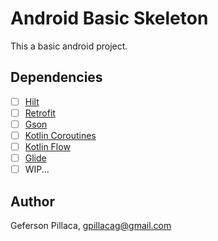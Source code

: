 # Android Basic Skeleton
This a basic android project.


## Dependencies

- [ ] [Hilt](https://developer.android.com/training/dependency-injection/hilt-android)
- [ ] [Retrofit](https://square.github.io/retrofit/)
- [ ] [Gson](https://github.com/google/gson)
- [ ] [Kotlin Coroutines](https://kotlinlang.org/docs/coroutines-overview.html)
- [ ] [Kotlin Flow](https://kotlinlang.org/docs/flow.html)
- [ ] [Glide](https://github.com/bumptech/glide)
- [ ] WIP...

## Author

Geferson Pillaca, gpillacag@gmail.com
